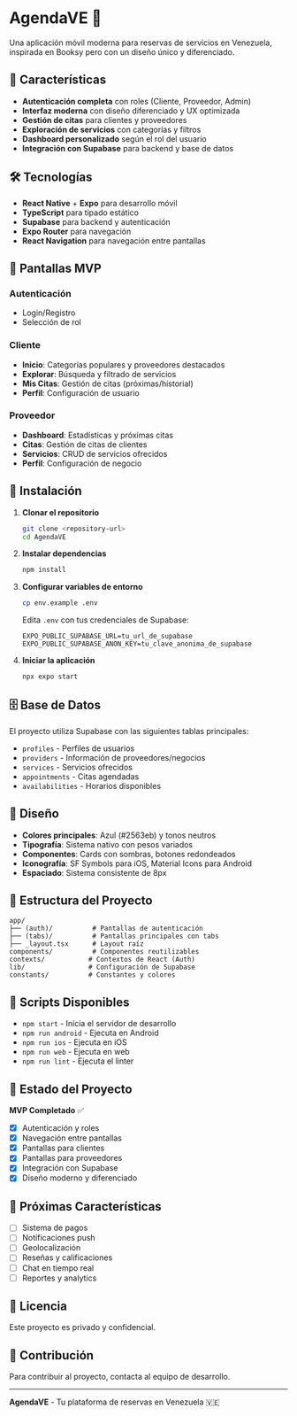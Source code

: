 # AgendaVE 📱

Una aplicación móvil moderna para reservas de servicios en Venezuela, inspirada en Booksy pero con un diseño único y diferenciado.

## 🚀 Características

- **Autenticación completa** con roles (Cliente, Proveedor, Admin)
- **Interfaz moderna** con diseño diferenciado y UX optimizada
- **Gestión de citas** para clientes y proveedores
- **Exploración de servicios** con categorías y filtros
- **Dashboard personalizado** según el rol del usuario
- **Integración con Supabase** para backend y base de datos

## 🛠️ Tecnologías

- **React Native** + **Expo** para desarrollo móvil
- **TypeScript** para tipado estático
- **Supabase** para backend y autenticación
- **Expo Router** para navegación
- **React Navigation** para navegación entre pantallas

## 📱 Pantallas MVP

### Autenticación
- Login/Registro
- Selección de rol

### Cliente
- **Inicio**: Categorías populares y proveedores destacados
- **Explorar**: Búsqueda y filtrado de servicios
- **Mis Citas**: Gestión de citas (próximas/historial)
- **Perfil**: Configuración de usuario

### Proveedor
- **Dashboard**: Estadísticas y próximas citas
- **Citas**: Gestión de citas de clientes
- **Servicios**: CRUD de servicios ofrecidos
- **Perfil**: Configuración de negocio

## 🚀 Instalación

1. **Clonar el repositorio**
   ```bash
   git clone <repository-url>
   cd AgendaVE
   ```

2. **Instalar dependencias**
   ```bash
   npm install
   ```

3. **Configurar variables de entorno**
   ```bash
   cp env.example .env
   ```
   
   Edita `.env` con tus credenciales de Supabase:
   ```
   EXPO_PUBLIC_SUPABASE_URL=tu_url_de_supabase
   EXPO_PUBLIC_SUPABASE_ANON_KEY=tu_clave_anonima_de_supabase
   ```

4. **Iniciar la aplicación**
   ```bash
   npx expo start
   ```

## 🗄️ Base de Datos

El proyecto utiliza Supabase con las siguientes tablas principales:

- `profiles` - Perfiles de usuarios
- `providers` - Información de proveedores/negocios
- `services` - Servicios ofrecidos
- `appointments` - Citas agendadas
- `availabilities` - Horarios disponibles

## 🎨 Diseño

- **Colores principales**: Azul (#2563eb) y tonos neutros
- **Tipografía**: Sistema nativo con pesos variados
- **Componentes**: Cards con sombras, botones redondeados
- **Iconografía**: SF Symbols para iOS, Material Icons para Android
- **Espaciado**: Sistema consistente de 8px

## 📁 Estructura del Proyecto

```
app/
├── (auth)/          # Pantallas de autenticación
├── (tabs)/          # Pantallas principales con tabs
├── _layout.tsx      # Layout raíz
components/          # Componentes reutilizables
contexts/           # Contextos de React (Auth)
lib/                # Configuración de Supabase
constants/          # Constantes y colores
```

## 🔧 Scripts Disponibles

- `npm start` - Inicia el servidor de desarrollo
- `npm run android` - Ejecuta en Android
- `npm run ios` - Ejecuta en iOS
- `npm run web` - Ejecuta en web
- `npm run lint` - Ejecuta el linter

## 🚧 Estado del Proyecto

**MVP Completado** ✅
- [x] Autenticación y roles
- [x] Navegación entre pantallas
- [x] Pantallas para clientes
- [x] Pantallas para proveedores
- [x] Integración con Supabase
- [x] Diseño moderno y diferenciado

## 🔮 Próximas Características

- [ ] Sistema de pagos
- [ ] Notificaciones push
- [ ] Geolocalización
- [ ] Reseñas y calificaciones
- [ ] Chat en tiempo real
- [ ] Reportes y analytics

## 📄 Licencia

Este proyecto es privado y confidencial.

## 🤝 Contribución

Para contribuir al proyecto, contacta al equipo de desarrollo.

---

**AgendaVE** - Tu plataforma de reservas en Venezuela 🇻🇪

